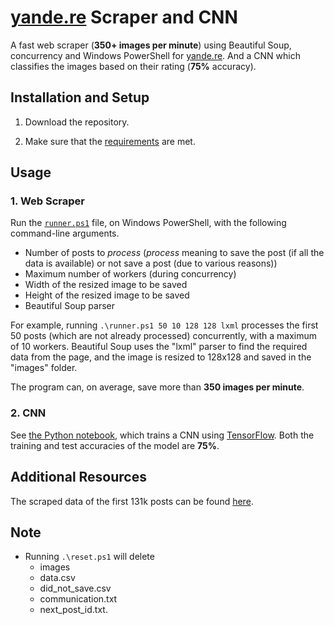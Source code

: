 # [yande.re](https://yande.re/post) Scraper and CNN
A fast web scraper (**350+ images per minute**) using Beautiful Soup, concurrency and Windows PowerShell for [yande.re](https://yande.re/post). And a CNN which classifies the images based on their rating (**75%** accuracy).

## Installation and Setup
1. Download the repository.

2. Make sure that the [requirements](requirements.md) are met.

## Usage

### 1. Web Scraper
Run the [`runner.ps1`](runner.ps1) file, on Windows PowerShell, with the following command-line arguments.
- Number of posts to _process_ (_process_ meaning to save the post (if all the data is available) or not save a post (due to various reasons))
- Maximum number of workers (during concurrency)
- Width of the resized image to be saved
- Height of the resized image to be saved
- Beautiful Soup parser

For example, running `.\runner.ps1 50 10 128 128 lxml` processes the first 50 posts (which are not already processed) concurrently, with a maximum of 10 workers. Beautiful Soup uses the "lxml" parser to find the required data from the page, and the image is resized to 128x128 and saved in the "images" folder.

The program can, on average, save more than **350 images per minute**.

### 2. CNN
See [the Python notebook](cnn.ipynb), which trains a CNN using [TensorFlow](https://www.tensorflow.org/). Both the training and test accuracies of the model are **75%**.

## Additional Resources
The scraped data of the first 131k posts can be found [here](scraped%20data).

## Note
- Running `.\reset.ps1` will delete
	- images
	- data.csv
	- did_not_save.csv
	- communication.txt
	- next_post_id.txt.
